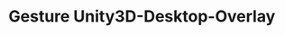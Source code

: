 # Gesture Unity3D-Desktop-Overlay

<!--
  This project demonstrates how to create transparent desktop overlays for Windows.

*Video Demo*    
[![View example on YouTube](https://img.youtube.com/vi/0q-WCm_jOnE/0.jpg)](https://www.youtube.com/watch?v=0q-WCm_jOnE)

Includes examples for:
- Dragging Objects
- Dragging the Window
- Listening for Input when unfocused (eg: spawning a prefab when clicking)
- Cursor trails
- Moving the cursor

Editor Compatibility:
Should be compatible with all Unity3D Editor versions prior to 2019.1, and 2019.1.7f1 and above.    
See [HERE](https://forum.unity.com/threads/window-as-transparent-overlay-not-working-since-2018-3-0b12.593653/) for information about incompatible versions

[Consider supporting!](https://pheonise.itch.io/tip-jar)

-->
